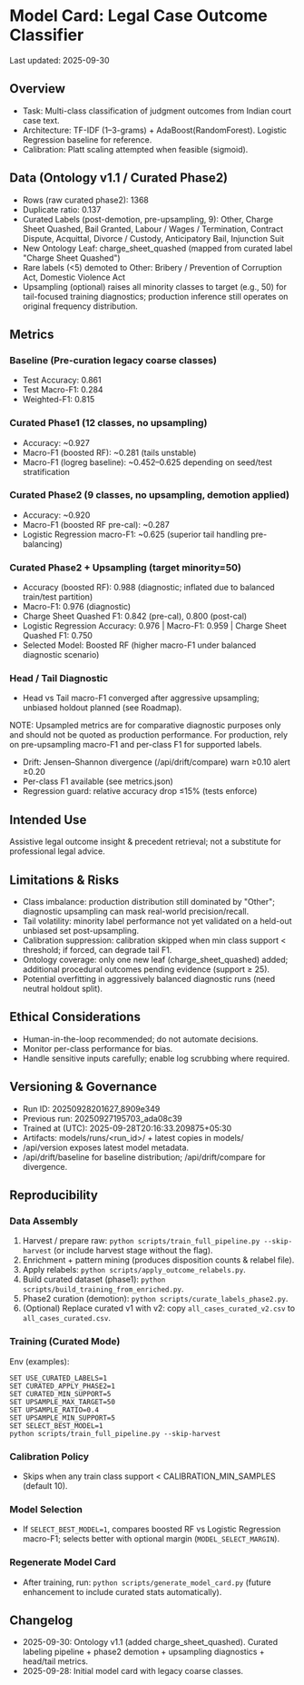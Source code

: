 # Model Card: Legal Case Outcome Classifier

Last updated: 2025-09-30

## Overview

- Task: Multi-class classification of judgment outcomes from Indian court case text.
- Architecture: TF-IDF (1–3-grams) + AdaBoost(RandomForest). Logistic Regression baseline for reference.
- Calibration: Platt scaling attempted when feasible (sigmoid).

## Data (Ontology v1.1 / Curated Phase2)

- Rows (raw curated phase2): 1368
- Duplicate ratio: 0.137
- Curated Labels (post-demotion, pre-upsampling, 9): Other, Charge Sheet Quashed, Bail Granted, Labour / Wages / Termination, Contract Dispute, Acquittal, Divorce / Custody, Anticipatory Bail, Injunction Suit
- New Ontology Leaf: charge_sheet_quashed (mapped from curated label "Charge Sheet Quashed")
- Rare labels (<5) demoted to Other: Bribery / Prevention of Corruption Act, Domestic Violence Act
- Upsampling (optional) raises all minority classes to target (e.g., 50) for tail-focused training diagnostics; production inference still operates on original frequency distribution.

## Metrics

### Baseline (Pre-curation legacy coarse classes)
- Test Accuracy: 0.861
- Test Macro-F1: 0.284
- Weighted-F1: 0.815

### Curated Phase1 (12 classes, no upsampling)
- Accuracy: ~0.927
- Macro-F1 (boosted RF): ~0.281 (tails unstable)
- Macro-F1 (logreg baseline): ~0.452–0.625 depending on seed/test stratification

### Curated Phase2 (9 classes, no upsampling, demotion applied)
- Accuracy: ~0.920
- Macro-F1 (boosted RF pre-cal): ~0.287
- Logistic Regression macro-F1: ~0.625 (superior tail handling pre-balancing)

### Curated Phase2 + Upsampling (target minority=50)
- Accuracy (boosted RF): 0.988 (diagnostic; inflated due to balanced train/test partition)
- Macro-F1: 0.976 (diagnostic)
- Charge Sheet Quashed F1: 0.842 (pre-cal), 0.800 (post-cal)
- Logistic Regression Accuracy: 0.976 | Macro-F1: 0.959 | Charge Sheet Quashed F1: 0.750
- Selected Model: Boosted RF (higher macro-F1 under balanced diagnostic scenario)

### Head / Tail Diagnostic
- Head vs Tail macro-F1 converged after aggressive upsampling; unbiased holdout planned (see Roadmap).

NOTE: Upsampled metrics are for comparative diagnostic purposes only and should not be quoted as production performance. For production, rely on pre-upsampling macro-F1 and per-class F1 for supported labels.
- Drift: Jensen–Shannon divergence (/api/drift/compare) warn ≥0.10 alert ≥0.20
- Per-class F1 available (see metrics.json)
- Regression guard: relative accuracy drop ≤15% (tests enforce)

## Intended Use

Assistive legal outcome insight & precedent retrieval; not a substitute for professional legal advice.

## Limitations & Risks

- Class imbalance: production distribution still dominated by "Other"; diagnostic upsampling can mask real-world precision/recall.
- Tail volatility: minority label performance not yet validated on a held-out unbiased set post-upsampling.
- Calibration suppression: calibration skipped when min class support < threshold; if forced, can degrade tail F1.
- Ontology coverage: only one new leaf (charge_sheet_quashed) added; additional procedural outcomes pending evidence (support ≥ 25).
- Potential overfitting in aggressively balanced diagnostic runs (need neutral holdout split).

## Ethical Considerations

- Human-in-the-loop recommended; do not automate decisions.
- Monitor per-class performance for bias.
- Handle sensitive inputs carefully; enable log scrubbing where required.

## Versioning & Governance

- Run ID: 20250928201627_8909e349
- Previous run: 20250927195703_ada08c39
- Trained at (UTC): 2025-09-28T20:16:33.209875+05:30
- Artifacts: models/runs/<run_id>/ + latest copies in models/
- /api/version exposes latest model metadata.
- /api/drift/baseline for baseline distribution; /api/drift/compare for divergence.

## Reproducibility

### Data Assembly
1. Harvest / prepare raw: `python scripts/train_full_pipeline.py --skip-harvest` (or include harvest stage without the flag).
2. Enrichment + pattern mining (produces disposition counts & relabel file).
3. Apply relabels: `python scripts/apply_outcome_relabels.py`.
4. Build curated dataset (phase1): `python scripts/build_training_from_enriched.py`.
5. Phase2 curation (demotion): `python scripts/curate_labels_phase2.py`.
6. (Optional) Replace curated v1 with v2: copy `all_cases_curated_v2.csv` to `all_cases_curated.csv`.

### Training (Curated Mode)
Env (examples):
```
SET USE_CURATED_LABELS=1
SET CURATED_APPLY_PHASE2=1
SET CURATED_MIN_SUPPORT=5
SET UPSAMPLE_MAX_TARGET=50
SET UPSAMPLE_RATIO=0.4
SET UPSAMPLE_MIN_SUPPORT=5
SET SELECT_BEST_MODEL=1
python scripts/train_full_pipeline.py --skip-harvest
```

### Calibration Policy
- Skips when any train class support < CALIBRATION_MIN_SAMPLES (default 10).

### Model Selection
- If `SELECT_BEST_MODEL=1`, compares boosted RF vs Logistic Regression macro-F1; selects better with optional margin (`MODEL_SELECT_MARGIN`).

### Regenerate Model Card
- After training, run: `python scripts/generate_model_card.py` (future enhancement to include curated stats automatically).

## Changelog

- 2025-09-30: Ontology v1.1 (added charge_sheet_quashed). Curated labeling pipeline + phase2 demotion + upsampling diagnostics + head/tail metrics.
- 2025-09-28: Initial model card with legacy coarse classes.
